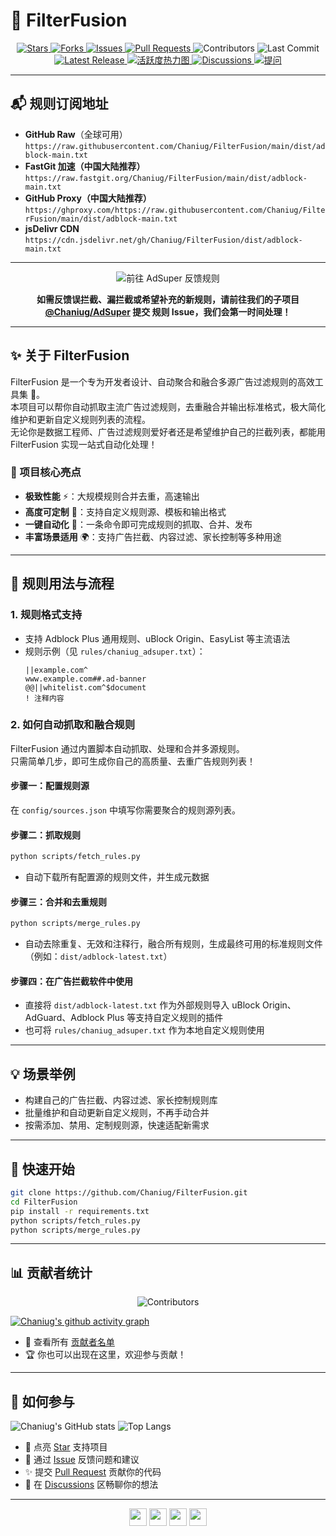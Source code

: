# 🚀 FilterFusion

<p align="center">
  <a href="https://github.com/Chaniug/FilterFusion">
    <img src="https://img.shields.io/github/stars/Chaniug/FilterFusion?style=social" alt="Stars" />
  </a>
  <a href="https://github.com/Chaniug/FilterFusion/fork">
    <img src="https://img.shields.io/github/forks/Chaniug/FilterFusion?style=social" alt="Forks" />
  </a>
  <a href="https://github.com/Chaniug/FilterFusion/issues">
    <img src="https://img.shields.io/github/issues/Chaniug/FilterFusion?color=yellow" alt="Issues" />
  </a>
  <a href="https://github.com/Chaniug/FilterFusion/pulls">
    <img src="https://img.shields.io/github/issues-pr/Chaniug/FilterFusion?color=blue" alt="Pull Requests" />
  </a>
  <img src="https://img.shields.io/github/contributors/Chaniug/FilterFusion?color=orange" alt="Contributors" />
  <img src="https://img.shields.io/github/last-commit/Chaniug/FilterFusion?color=success" alt="Last Commit" />
  <!-- 新增有趣按钮区 -->
  <a href="https://github.com/Chaniug/FilterFusion/releases">
    <img src="https://img.shields.io/github/v/release/Chaniug/FilterFusion?display_name=tag&color=brightgreen" alt="Latest Release" />
  </a>
  <a href="https://github.com/Chaniug/FilterFusion/graphs/commit-activity">
    <img src="https://img.shields.io/badge/活跃度-热力图-orange?logo=github" alt="活跃度热力图" />
  </a>
  <a href="https://github.com/Chaniug/FilterFusion/discussions">
    <img src="https://img.shields.io/badge/畅聊-Discussions-blueviolet?logo=github" alt="Discussions" />
  </a>
  <a href="https://github.com/Chaniug/FilterFusion/issues/new?assignees=&labels=question&template=question.yml">
    <img src="https://img.shields.io/badge/提问-Question-green?logo=github" alt="提问" />
  </a>
</p>

---

<!-- 订阅地址提前，突出显示 -->
## 📬 规则订阅地址

- **GitHub Raw**（全球可用）  
  `https://raw.githubusercontent.com/Chaniug/FilterFusion/main/dist/adblock-main.txt`
- **FastGit 加速（中国大陆推荐）**  
  `https://raw.fastgit.org/Chaniug/FilterFusion/main/dist/adblock-main.txt`
- **GitHub Proxy（中国大陆推荐）**  
  `https://ghproxy.com/https://raw.githubusercontent.com/Chaniug/FilterFusion/main/dist/adblock-main.txt`
- **jsDelivr CDN**  
  `https://cdn.jsdelivr.net/gh/Chaniug/FilterFusion/dist/adblock-main.txt`

---

<!-- 子项目反馈引导 -->
<p align="center">
  <a href="https://github.com/Chaniug/AdSuper/issues/new?labels=%E8%A7%84%E5%88%99%E5%8F%8D%E9%A6%88&template=rule_report.yml" style="text-decoration:none;">
    <img src="https://img.shields.io/badge/规则反馈&建议-点此前往@Chaniug/AdSuper-ff69b4?logo=github" alt="前往 AdSuper 反馈规则" />
  </a>
</p>

<p align="center">
  <b>如需反馈误拦截、漏拦截或希望补充的新规则，请前往我们的子项目 <a href="https://github.com/Chaniug/AdSuper" target="_blank">@Chaniug/AdSuper</a> 提交 <b>规则 Issue</b>，我们会第一时间处理！</b>
</p>

---

## ✨ 关于 FilterFusion

FilterFusion 是一个专为开发者设计、自动聚合和融合多源广告过滤规则的高效工具集 🧩。  
本项目可以帮你自动抓取主流广告过滤规则，去重融合并输出标准格式，极大简化维护和更新自定义规则列表的流程。  
无论你是数据工程师、广告过滤规则爱好者还是希望维护自己的拦截列表，都能用 FilterFusion 实现一站式自动化处理！

### 🌈 项目核心亮点

- **极致性能** ⚡：大规模规则合并去重，高速输出
- **高度可定制** 🔧：支持自定义规则源、模板和输出格式
- **一键自动化** 🤖：一条命令即可完成规则的抓取、合并、发布
- **丰富场景适用** 🌍：支持广告拦截、内容过滤、家长控制等多种用途

---

## 📝 规则用法与流程

### 1. 规则格式支持

- 支持 Adblock Plus 通用规则、uBlock Origin、EasyList 等主流语法
- 规则示例（见 `rules/chaniug_adsuper.txt`）：
  ```
  ||example.com^
  www.example.com##.ad-banner
  @@||whitelist.com^$document
  ! 注释内容
  ```

### 2. 如何自动抓取和融合规则

FilterFusion 通过内置脚本自动抓取、处理和合并多源规则。  
只需简单几步，即可生成你自己的高质量、去重广告规则列表！

#### 步骤一：配置规则源

在 `config/sources.json` 中填写你需要聚合的规则源列表。

#### 步骤二：抓取规则

```bash
python scripts/fetch_rules.py
```
- 自动下载所有配置源的规则文件，并生成元数据

#### 步骤三：合并和去重规则

```bash
python scripts/merge_rules.py
```
- 自动去除重复、无效和注释行，融合所有规则，生成最终可用的标准规则文件（例如：`dist/adblock-latest.txt`）

#### 步骤四：在广告拦截软件中使用

- 直接将 `dist/adblock-latest.txt` 作为外部规则导入 uBlock Origin、AdGuard、Adblock Plus 等支持自定义规则的插件
- 也可将 `rules/chaniug_adsuper.txt` 作为本地自定义规则使用

---

## 💡 场景举例

- 构建自己的广告拦截、内容过滤、家长控制规则库
- 批量维护和自动更新自定义规则，不再手动合并
- 按需添加、禁用、定制规则源，快速适配新需求

---

## 🚀 快速开始

```bash
git clone https://github.com/Chaniug/FilterFusion.git
cd FilterFusion
pip install -r requirements.txt
python scripts/fetch_rules.py
python scripts/merge_rules.py
```

---

## 📊 贡献者统计

<p align="center">
  <img src="https://contrib.rocks/image?repo=Chaniug/FilterFusion" alt="Contributors" />
</p>

[![Chaniug's github activity graph](https://github-readme-activity-graph.vercel.app/graph?username=Chaniug&theme=github-compact)](https://github.com/Ashutosh00710/github-readme-activity-graph)

- 👥 查看所有 [贡献者名单](https://github.com/Chaniug/FilterFusion/graphs/contributors)
- 🏆 你也可以出现在这里，欢迎参与贡献！

---

## 🤝 如何参与

![Chaniug's GitHub stats](https://github-readme-stats.vercel.app/api?username=Chaniug&show_icons=true&theme=tokyonight)
![Top Langs](https://github-readme-stats.vercel.app/api/top-langs/?username=Chaniug&layout=compact)

- 🌟 点亮 [Star](https://github.com/Chaniug/FilterFusion/stargazers) 支持项目
- 🐛 通过 [Issue](https://github.com/Chaniug/FilterFusion/issues) 反馈问题和建议
- ✨ 提交 [Pull Request](https://github.com/Chaniug/FilterFusion/pulls) 贡献你的代码
- 💬 在 [Discussions](https://github.com/Chaniug/FilterFusion/discussions) 区畅聊你的想法

---

<p align="center">
  <img src="https://github.githubassets.com/images/icons/emoji/unicorn.png" height="28" />
  <img src="https://github.githubassets.com/images/icons/emoji/rocket.png" height="28" />
  <img src="https://github.githubassets.com/images/icons/emoji/heart.png" height="28" />
  <img src="https://github.githubassets.com/images/icons/emoji/octocat.png" height="28" />
</p>
